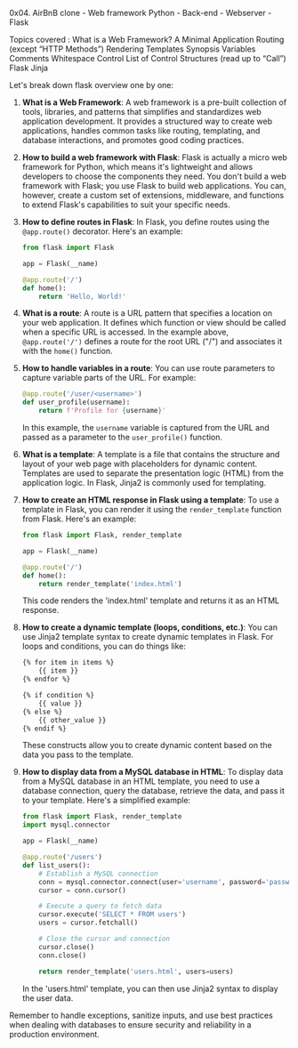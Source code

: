 0x04. AirBnB clone - Web framework
Python - Back-end - Webserver -Flask

Topics covered :
What is a Web Framework?
A Minimal Application
Routing (except “HTTP Methods”)
Rendering Templates
Synopsis
Variables
Comments
Whitespace Control
List of Control Structures (read up to “Call”)
Flask
Jinja

Let's break down flask overview one by one:

1. **What is a Web Framework**:
   A web framework is a pre-built collection of tools, libraries, and patterns that simplifies and standardizes web application development. It provides a structured way to create web applications, handles common tasks like routing, templating, and database interactions, and promotes good coding practices.

2. **How to build a web framework with Flask**:
   Flask is actually a micro web framework for Python, which means it's lightweight and allows developers to choose the components they need. You don't build a web framework with Flask; you use Flask to build web applications. You can, however, create a custom set of extensions, middleware, and functions to extend Flask's capabilities to suit your specific needs.

3. **How to define routes in Flask**:
   In Flask, you define routes using the `@app.route()` decorator. Here's an example:

   ```python
   from flask import Flask

   app = Flask(__name)

   @app.route('/')
   def home():
       return 'Hello, World!'
   ```

4. **What is a route**:
   A route is a URL pattern that specifies a location on your web application. It defines which function or view should be called when a specific URL is accessed. In the example above, `@app.route('/')` defines a route for the root URL ("/") and associates it with the `home()` function.

5. **How to handle variables in a route**:
   You can use route parameters to capture variable parts of the URL. For example:

   ```python
   @app.route('/user/<username>')
   def user_profile(username):
       return f'Profile for {username}'
   ```

   In this example, the `username` variable is captured from the URL and passed as a parameter to the `user_profile()` function.

6. **What is a template**:
   A template is a file that contains the structure and layout of your web page with placeholders for dynamic content. Templates are used to separate the presentation logic (HTML) from the application logic. In Flask, Jinja2 is commonly used for templating.

7. **How to create an HTML response in Flask using a template**:
   To use a template in Flask, you can render it using the `render_template` function from Flask. Here's an example:

   ```python
   from flask import Flask, render_template

   app = Flask(__name)

   @app.route('/')
   def home():
       return render_template('index.html')
   ```

   This code renders the 'index.html' template and returns it as an HTML response.

8. **How to create a dynamic template (loops, conditions, etc.)**:
   You can use Jinja2 template syntax to create dynamic templates in Flask. For loops and conditions, you can do things like:

   ```html
   {% for item in items %}
       {{ item }}
   {% endfor %}

   {% if condition %}
       {{ value }}
   {% else %}
       {{ other_value }}
   {% endif %}
   ```

   These constructs allow you to create dynamic content based on the data you pass to the template.

9. **How to display data from a MySQL database in HTML**:
   To display data from a MySQL database in an HTML template, you need to use a database connection, query the database, retrieve the data, and pass it to your template. Here's a simplified example:

   ```python
   from flask import Flask, render_template
   import mysql.connector

   app = Flask(__name)

   @app.route('/users')
   def list_users():
       # Establish a MySQL connection
       conn = mysql.connector.connect(user='username', password='password', host='localhost', database='mydb')
       cursor = conn.cursor()

       # Execute a query to fetch data
       cursor.execute('SELECT * FROM users')
       users = cursor.fetchall()

       # Close the cursor and connection
       cursor.close()
       conn.close()

       return render_template('users.html', users=users)
   ```

   In the 'users.html' template, you can then use Jinja2 syntax to display the user data.

Remember to handle exceptions, sanitize inputs, and use best practices when dealing with databases to ensure security and reliability in a production environment.